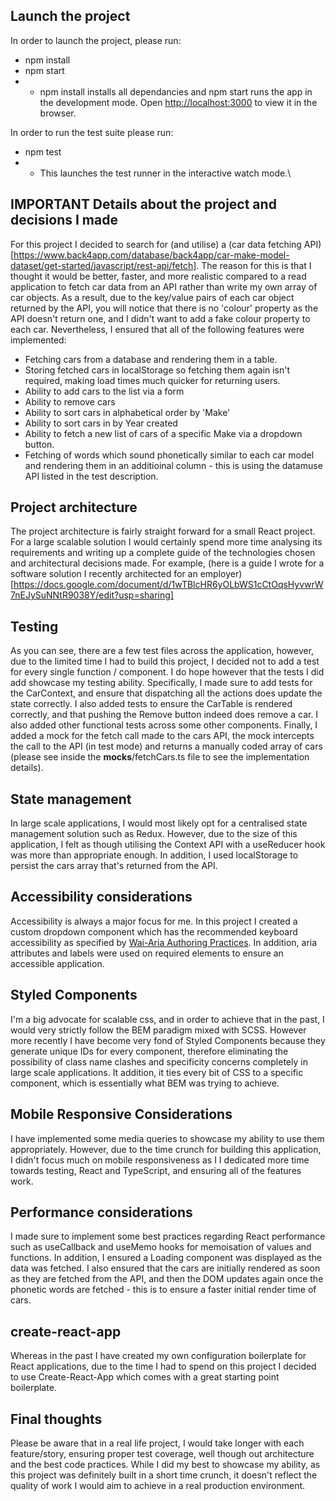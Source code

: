 ## Launch the project

In order to launch the project, please run:

-   npm install
-   npm start
-   -   npm install installs all dependancies and npm start runs the app in the development mode. Open [http://localhost:3000](http://localhost:3000) to view it in the browser.

In order to run the test suite please run:

-   npm test
-   -   This launches the test runner in the interactive watch mode.\

## IMPORTANT Details about the project and decisions I made

For this project I decided to search for (and utilise) a (car data fetching API)[https://www.back4app.com/database/back4app/car-make-model-dataset/get-started/javascript/rest-api/fetch]. The reason for this is that I thought it would be better, faster, and more realistic compared to a read application to fetch car data from an API rather than write my own array of car objects. As a result, due to the key/value pairs of each car object returned by the API, you will notice that there is no 'colour' property as the API doesn't return one, and I didn't want to add a fake colour property to each car. Nevertheless, I ensured that all of the following features were implemented:

-   Fetching cars from a database and rendering them in a table.
-   Storing fetched cars in localStorage so fetching them again isn't required, making load times much quicker for returning users.
-   Ability to add cars to the list via a form
-   Ability to remove cars
-   Ability to sort cars in alphabetical order by 'Make'
-   Ability to sort cars in by Year created
-   Ability to fetch a new list of cars of a specific Make via a dropdown button.
-   Fetching of words which sound phonetically similar to each car model and rendering them in an additioinal column - this is using the datamuse API listed in the test description.

## Project architecture

The project architecture is fairly straight forward for a small React project. For a large scalable solution I would certainly spend more time analysing its requirements and writing up a complete guide of the technologies chosen and architectural decisions made. For example, (here is a guide I wrote for a software solution I recently architected for an employer)[https://docs.google.com/document/d/1wTBlcHR6yOLbWS1cCtOqsHyvwrW7nEJySuNNtR9038Y/edit?usp=sharing]

## Testing

As you can see, there are a few test files across the application, however, due to the limited time I had to build this project, I decided not to add a test for every single function / component. I do hope however that the tests I did add showcase my testing ability. Specifically, I made sure to add tests for the CarContext, and ensure that dispatching all the actions does update the state correctly. I also added tests to ensure the CarTable is rendered correctly, and that pushing the Remove button indeed does remove a car. I also added other functional tests across some other components. Finally, I added a mock for the fetch call made to the cars API, the mock intercepts the call to the API (in test mode) and returns a manually coded array of cars (please see inside the **mocks**/fetchCars.ts file to see the implementation details).

## State management

In large scale applications, I would most likely opt for a centralised state management solution such as Redux. However, due to the size of this application, I felt as though utilising the Context API with a useReducer hook was more than appropriate enough. In addition, I used localStorage to persist the cars array that's returned from the API.

## Accessibility considerations

Accessibility is always a major focus for me. In this project I created a custom dropdown component which has the recommended keyboard accessibility as specified by [Wai-Aria Authoring Practices](https://www.w3.org/TR/wai-aria-practices/examples/listbox/listbox-collapsible.html). In addition, aria attributes and labels were used on required elements to ensure an accessible application.

## Styled Components

I'm a big advocate for scalable css, and in order to achieve that in the past, I would very strictly follow the BEM paradigm mixed with SCSS. However more recently I have become very fond of Styled Components because they generate unique IDs for every component, therefore eliminating the possibility of class name clashes and specificity concerns completely in large scale applications. It addition, it ties every bit of CSS to a specific component, which is essentially what BEM was trying to achieve.

## Mobile Responsive Considerations

I have implemented some media queries to showcase my ability to use them appropriately. However, due to the time crunch for building this application, I didn't focus much on mobile responsiveness as I I dedicated more time towards testing, React and TypeScript, and ensuring all of the features work.

## Performance considerations

I made sure to implement some best practices regarding React performance such as useCallback and useMemo hooks for memoisation of values and functions. In addition, I ensured a Loading component was displayed as the data was fetched. I also ensured that the cars are initially rendered as soon as they are fetched from the API, and then the DOM updates again once the phonetic words are fetched - this is to ensure a faster initial render time of cars.

## create-react-app

Whereas in the past I have created my own configuration boilerplate for React applications, due to the time I had to spend on this project I decided to use Create-React-App which comes with a great starting point boilerplate.

## Final thoughts

Please be aware that in a real life project, I would take longer with each feature/story, ensuring proper test coverage, well though out architecture and the best code practices. While I did my best to showcase my ability, as this project was definitely built in a short time crunch, it doesn't reflect the quality of work I would aim to achieve in a real production environment.
